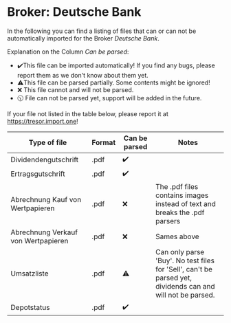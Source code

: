 # Broker: Deutsche Bank

In the following you can find a listing of files that can or can not be automatically imported for the Broker
_Deutsche Bank_.

Explanation on the Column _Can be parsed_:

- ✔️This file can be imported automatically! If you find any bugs, please report them as we don't know about them yet.
- ⚠️This file can be parsed partially. Some contents might be ignored!
- ❌ This file cannot and will not be parsed.
- 🕥 File can not be parsed yet, support will be added in the future.

If your file not listed in the table below, please report it at https://tresor.import.one!

| Type of file                     | Format | Can be parsed | Notes                                                                                                      |
| -------------------------------- | ------ | ------------- | ---------------------------------------------------------------------------------------------------------- |
| Dividendengutschrift             | .pdf   | ✔️            |                                                                                                            |
| Ertragsgutschrift                | .pdf   | ✔️            |                                                                                                            |
| Abrechnung Kauf von Wertpapieren | .pdf   | ❌            | The .pdf files contains images instead of text and breaks the .pdf parsers                                 |
| Abrechnung Verkauf von Wertpapieren|.pdf  | ❌ | Sames above |
| Umsatzliste                      | .pdf   | ⚠️            | Can only parse 'Buy'. No test files for 'Sell', can't be parsed yet, dividends can and will not be parsed. |
| Depotstatus                      | .pdf   | ✔️            |                                                                                                            |
